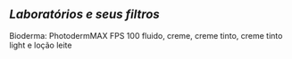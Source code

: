 ## ***Laboratórios e seus filtros***


Bioderma: PhotodermMAX FPS 100 fluido, creme, creme tinto, creme tinto light e loção leite

